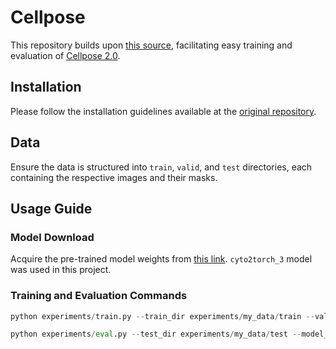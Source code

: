 # Cellpose

This repository builds upon [this source](https://github.com/simula/cellular/tree/main), facilitating easy training and evaluation of [Cellpose 2.0](https://www.cellpose.org/).

## Installation

Please follow the installation guidelines available at the [original repository](https://github.com/simula/cellular/tree/main).

## Data

Ensure the data is structured into `train`, `valid`, and `test` directories, each containing the respective images and their masks.

## Usage Guide

### Model Download
Acquire the pre-trained model weights from [this link](https://drive.google.com/file/d/1zHGFYCqRCTwTPwgEUMNZu0EhQy2zaovg/view). `cyto2torch_3` model was used in this project.

### Training and Evaluation Commands

```python
python experiments/train.py --train_dir experiments/my_data/train --valid_dir experiments/my_data/valid --experiment_name {}
```

```python
python experiments/eval.py --test_dir experiments/my_data/test --model_path {}  --output_dir {}
```
